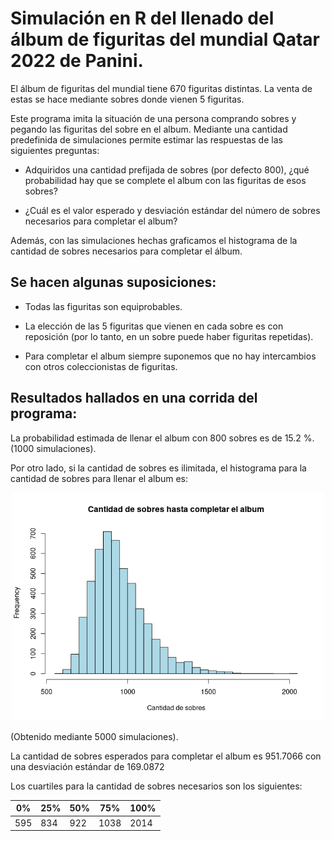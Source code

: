 # Simulación en R del llenado del álbum de figuritas del mundial Qatar 2022 de Panini.

El álbum de figuritas del mundial tiene 670 figuritas distintas. La venta de estas se hace mediante sobres donde vienen 5 figuritas. 

Este programa imita la situación de una persona comprando sobres y pegando las figuritas del sobre en el album. Mediante una cantidad predefinida de simulaciones permite estimar las respuestas de las siguientes preguntas:

- Adquiridos una cantidad prefijada de sobres (por defecto 800), ¿qué probabilidad hay que se complete el album con las figuritas de esos sobres?

- ¿Cuál es el valor esperado y desviación estándar del número de sobres necesarios para completar el album? 

Además, con las simulaciones hechas graficamos el histograma de la cantidad de sobres necesarios para completar el álbum.

## Se hacen algunas suposiciones: 

- Todas las figuritas son equiprobables. 

- La elección de las 5 figuritas que vienen en cada sobre es con reposición (por lo tanto, en un sobre puede haber figuritas repetidas).

- Para completar el album siempre suponemos que no hay intercambios con otros coleccionistas de figuritas.


## Resultados hallados en una corrida del programa:

 La probabilidad estimada de llenar el album con 800 sobres es de 15.2  %. (1000 simulaciones).
 
 Por otro lado, si la cantidad de sobres es ilimitada, el histograma para la cantidad de sobres para llenar el album es:
  
<p align = "center">
  <img src = "Figuritas.png" width = 500>
</p>
(Obtenido mediante 5000 simulaciones).


 La cantidad de sobres esperados para completar el album es  951.7066 con una desviación estándar de 169.0872

Los cuartiles para la cantidad de sobres necesarios son los siguientes:

 | 0% | 25% | 50% | 75% | 100% |
 | --- | --- | --- | --- | --- |
 | 595 | 834 | 922 | 1038 | 2014 | 
 
